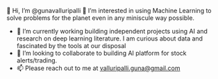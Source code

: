 👋 Hi, I’m @gunavalluripalli 👀 I’m interested in using Machine Learning to solve problems for the planet even in any miniscule way possible.
- 🌱 I’m currently working building independent projects using AI and research on deep learning literature. I am curious about data and fascinated by the tools at our disposal
- 💞️ I’m looking to collaborate to building AI platform for stock alerts/trading.
- 📫 Please reach out to me at valluripalli.guna@gmail.com 

<!---
gunavalluripalli/gunavalluripalli is a ✨ special ✨ repository because its `README.md` (this file) appears on your GitHub profile.
You can click the Preview link to take a look at your changes.
--->

